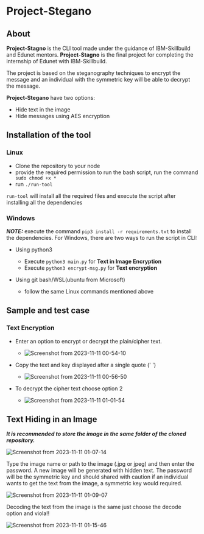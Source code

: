 # Project-Stegano

## About

<strong> Project-Stagno</strong> is the CLI tool made under the guidance of IBM-Skillbuild and Edunet mentors. <strong> Project-Stagno</strong> is the final project for completing the internship of Edunet with IBM-Skillbuild.

The project is based on the steganography techniques to encrypt the message and an individual with the symmetric key will be able to decrypt the message.

<strong>Project-Stegano</strong> have two options:
- Hide text in the image
- Hide messages using AES encryption

## Installation of the tool

### Linux

- Clone the repository to your node
- provide the required permission to run the bash script, run the command ``` sudo chmod +x *```
- run ```./run-tool```

```run-tool``` will install all the required files and execute the script after installing all the dependencies 

### Windows
***NOTE:*** execute the command ```pip3 install -r requirements.txt``` to install the dependencies.
For Windows, there are two ways to run the script in CLI:
- Using python3
  - Execute ```python3 main.py``` for <strong>Text in Image Encryption</strong>
  - Execute ```python3 encrypt-msg.py``` for <strong>Text encryption</strong>

- Using git bash/WSL(ubuntu from Microsoft)
  - follow the same Linux commands mentioned above

## Sample and test case

### Text Encryption

- Enter an option to encrypt or decrypt the plain/cipher text.

  - ![Screenshot from 2023-11-11 00-54-10](https://github.com/masterujjval/Project-Stegano/assets/64778409/40b11d0e-657f-4ccd-9fc8-dae6e47b1c07)

- Copy the text and key displayed after a single quote (' ')

  - ![Screenshot from 2023-11-11 00-56-50](https://github.com/masterujjval/Project-Stegano/assets/64778409/2ab6da37-cdce-4cbb-b20f-85096329dddc)


- To decrypt the cipher text choose option 2
  - ![Screenshot from 2023-11-11 01-01-54](https://github.com/masterujjval/Project-Stegano/assets/64778409/0079c774-984f-4a3b-ad75-d97e9d76d73f)

## Text Hiding in an Image

***It is recommended to store the image in the same folder of the cloned repository.***

![Screenshot from 2023-11-11 01-07-14](https://github.com/masterujjval/Project-Stegano/assets/64778409/411a6c31-7325-4c15-a721-80d58654fd6d)

Type the image name or path to the image (.jpg or jpeg) and then enter the password. A new image will be generated with hidden text. The password will be the symmetric key and should shared with caution if an individual wants to get the text from the image, a symmetric key would required.

![Screenshot from 2023-11-11 01-09-07](https://github.com/masterujjval/Project-Stegano/assets/64778409/174efcb2-0d71-4e6f-9628-6be8b9027193)

Decoding the text from the image is the same just choose the decode option and viola!!

![Screenshot from 2023-11-11 01-15-46](https://github.com/masterujjval/Project-Stegano/assets/64778409/82c5236d-4217-47b9-b071-a88f562167f1)














